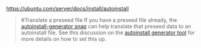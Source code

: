 https://ubuntu.com/server/docs/install/autoinstall
>#Translate a preseed file
>If you have a preseed file already, the [autoinstall-generator snap](https://snapcraft.io/autoinstall-generator) can help translate that preseed data to an autoinstall file. See this discussion on the [autoinstall generator tool](https://discourse.ubuntu.com/t/autoinstall-generator-tool-to-help-with-creation-of-autoinstall-files-based-on-preseed/21334) for more details on how to set this up.
